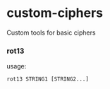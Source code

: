 # custom-ciphers
Custom tools for basic ciphers

### rot13
usage:
```
rot13 STRING1 [STRING2...]
```

